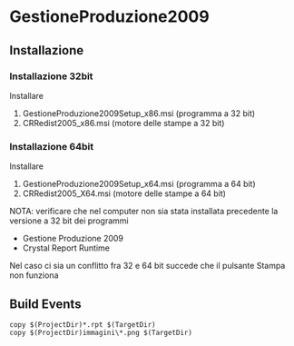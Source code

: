 # GestioneProduzione2009

## Installazione

### Installazione 32bit
Installare

1. GestioneProduzione2009Setup_x86.msi (programma a 32 bit)
2. CRRedist2005_x86.msi (motore delle stampe a 32 bit)

### Installazione 64bit
Installare

1. GestioneProduzione2009Setup_x64.msi (programma a 64 bit)
2. CRRedist2005_X64.msi (motore delle stampe a 64 bit)

NOTA: verificare che nel computer non sia stata installata precedente la versione a 32 bit dei programmi

- Gestione Produzione 2009
- Crystal Report Runtime

Nel caso ci sia un conflitto fra 32 e 64 bit succede che il pulsante Stampa non funziona

## Build Events

	copy $(ProjectDir)*.rpt $(TargetDir)
	copy $(ProjectDir)immagini\*.png $(TargetDir)